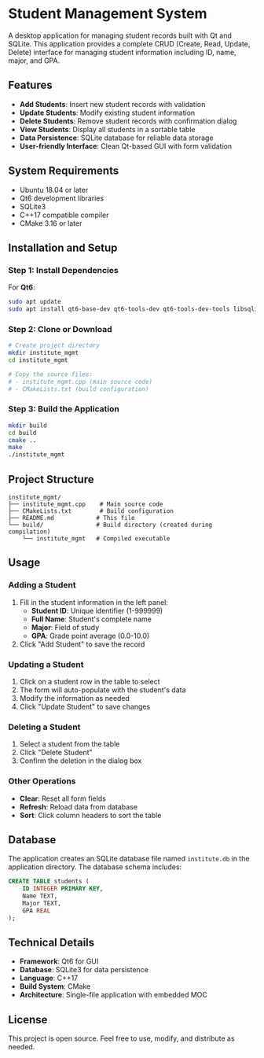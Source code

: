 # Student Management System

A desktop application for managing student records built with Qt and SQLite. This application provides a complete CRUD (Create, Read, Update, Delete) interface for managing student information including ID, name, major, and GPA.

## Features

- **Add Students**: Insert new student records with validation
- **Update Students**: Modify existing student information
- **Delete Students**: Remove student records with confirmation dialog
- **View Students**: Display all students in a sortable table
- **Data Persistence**: SQLite database for reliable data storage
- **User-friendly Interface**: Clean Qt-based GUI with form validation


## System Requirements

- Ubuntu 18.04 or later
- Qt6 development libraries
- SQLite3
- C++17 compatible compiler
- CMake 3.16 or later

## Installation and Setup

### Step 1: Install Dependencies

For **Qt6**:
```bash
sudo apt update
sudo apt install qt6-base-dev qt6-tools-dev qt6-tools-dev-tools libsqlite3-dev build-essential cmake
```

### Step 2: Clone or Download

```bash
# Create project directory
mkdir institute_mgmt
cd institute_mgmt

# Copy the source files:
# - institute_mgmt.cpp (main source code)
# - CMakeLists.txt (build configuration)
```

### Step 3: Build the Application

```bash
mkdir build
cd build
cmake ..
make
./institute_mgmt
```

## Project Structure

```
institute_mgmt/
├── institute_mgmt.cpp    # Main source code
├── CMakeLists.txt        # Build configuration
├── README.md            # This file
└── build/               # Build directory (created during compilation)
    └── institute_mgmt   # Compiled executable
```

## Usage

### Adding a Student
1. Fill in the student information in the left panel:
   - **Student ID**: Unique identifier (1-999999)
   - **Full Name**: Student's complete name
   - **Major**: Field of study
   - **GPA**: Grade point average (0.0-10.0)
2. Click "Add Student" to save the record

### Updating a Student
1. Click on a student row in the table to select
2. The form will auto-populate with the student's data
3. Modify the information as needed
4. Click "Update Student" to save changes

### Deleting a Student
1. Select a student from the table
2. Click "Delete Student"
3. Confirm the deletion in the dialog box

### Other Operations
- **Clear**: Reset all form fields
- **Refresh**: Reload data from database
- **Sort**: Click column headers to sort the table

## Database

The application creates an SQLite database file named `institute.db` in the application directory. The database schema includes:

```sql
CREATE TABLE students (
    ID INTEGER PRIMARY KEY,
    Name TEXT,
    Major TEXT,
    GPA REAL
);
```

## Technical Details

- **Framework**: Qt6 for GUI
- **Database**: SQLite3 for data persistence
- **Language**: C++17
- **Build System**: CMake
- **Architecture**: Single-file application with embedded MOC

## License

This project is open source. Feel free to use, modify, and distribute as needed.